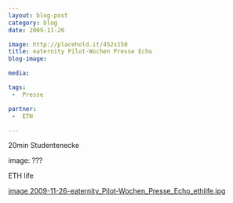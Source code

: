 ```yaml
---
layout: blog-post
category: blog
date: 2009-11-26

image: http://placehold.it/452x150
title: eaternity Pilot-Wochen Presse Echo  
blog-image:  

media: 

tags:
 -  Presse

partner:
 -  ETH

---
```


20min Studentenecke

image: ???

ETH life

 [image 2009-11-26-eaternity_Pilot-Wochen_Presse_Echo_ethlife.jpg][1]
 
 
 [1]: http://www.ethlife.ethz.ch/archive_articles/091125_eaternity_lul/index